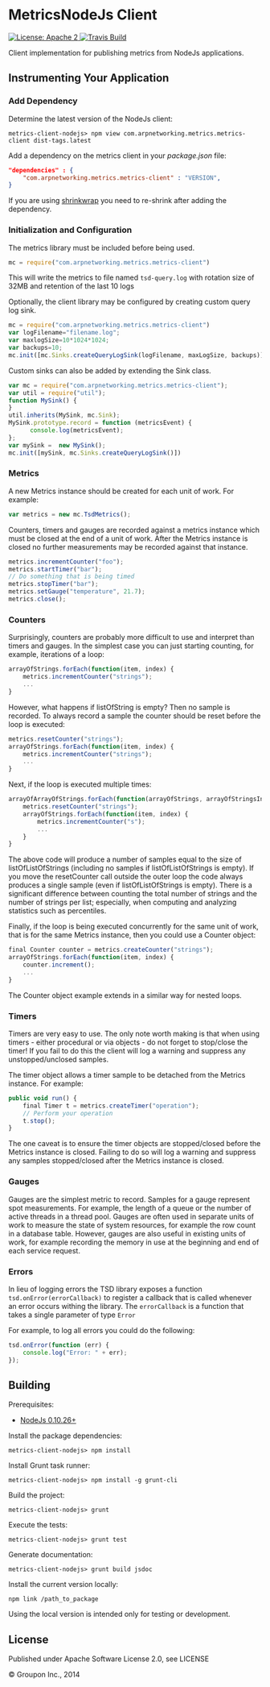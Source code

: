 MetricsNodeJs Client
====================

<a href="https://raw.githubusercontent.com/ArpNetworking/metrics-client-nodejs/master/LICENSE">
    <img src="https://img.shields.io/hexpm/l/plug.svg"
         alt="License: Apache 2">
</a>
<a href="https://travis-ci.org/ArpNetworking/metrics-client-nodejs/">
    <img src="https://travis-ci.org/ArpNetworking/metrics-client-nodejs.png"
         alt="Travis Build">
</a>

Client implementation for publishing metrics from NodeJs applications.


Instrumenting Your Application
------------------------------

### Add Dependency

Determine the latest version of the NodeJs client:

    metrics-client-nodejs> npm view com.arpnetworking.metrics.metrics-client dist-tags.latest

Add a dependency on the metrics client in your *package.json* file:

```json
"dependencies" : {
    "com.arpnetworking.metrics.metrics-client" : "VERSION",
}
```

If you are using [shrinkwrap](https://www.npmjs.org/doc/cli/npm-shrinkwrap.html) you need to re-shrink after adding the dependency.

### Initialization and Configuration

The metrics library must be included before being used.

```javascript
mc = require("com.arpnetworking.metrics.metrics-client")
```

This will write the metrics to file named ```tsd-query.log``` with rotation size of 32MB and retention of the last 10 logs

Optionally, the client library may be configured by creating custom query log sink.

```javascript
mc = require("com.arpnetworking.metrics.metrics-client")
var logFilename="filename.log";
var maxlogSize=10*1024*1024;
var backups=10;
mc.init([mc.Sinks.createQueryLogSink(logFilename, maxLogSize, backups)]);
```

Custom sinks can also be added by extending the Sink class.

```javascript
var mc = require("com.arpnetworking.metrics.metrics-client");
var util = require("util");
function MySink() {
}
util.inherits(MySink, mc.Sink);
MySink.prototype.record = function (metricsEvent) {
      console.log(metricsEvent);
};
var mySink =  new MySink();
mc.init([mySink, mc.Sinks.createQueryLogSink()])
```

### Metrics

A new Metrics instance should be created for each unit of work.  For example:

```javascript
var metrics = new mc.TsdMetrics();
```

Counters, timers and gauges are recorded against a metrics instance which must be closed at the end of a unit of work.  After the Metrics instance is closed no further measurements may be recorded against that instance.

```javascript
metrics.incrementCounter("foo");
metrics.startTimer("bar");
// Do something that is being timed
metrics.stopTimer("bar");
metrics.setGauge("temperature", 21.7);
metrics.close();
```

### Counters

Surprisingly, counters are probably more difficult to use and interpret than timers and gauges.  In the simplest case you can just starting counting, for example, iterations of a loop:

```javascript
arrayOfStrings.forEach(function(item, index) {
    metrics.incrementCounter("strings");
    ...
}
```

However, what happens if listOfString is empty? Then no sample is recorded. To always record a sample the counter should be reset before the loop is executed:

```javascript
metrics.resetCounter("strings");
arrayOfStrings.forEach(function(item, index) {
    metrics.incrementCounter("strings");
    ...
}
```

Next, if the loop is executed multiple times:

```javascript
arrayOfArrayOfStrings.forEach(function(arrayOfStrings, arrayOfStringsIndex) {
    metrics.resetCounter("strings");
    arrayOfStrings.forEach(function(item, index) {
        metrics.incrementCounter("s");
        ...
    }
}
```

The above code will produce a number of samples equal to the size of listOfListOfStrings (including no samples if listOfListOfStrings is empty).  If you move the resetCounter call outside the outer loop the code always produces a single sample (even if listOfListOfStrings is empty).  There is a significant difference between counting the total number of strings and the number of strings per list; especially, when computing and analyzing statistics such as percentiles. 

Finally, if the loop is being executed concurrently for the same unit of work, that is for the same Metrics instance, then you could use a Counter object:

```javascript
final Counter counter = metrics.createCounter("strings");
arrayOfStrings.forEach(function(item, index) {
    counter.increment();
    ...
}
```

The Counter object example extends in a similar way for nested loops.

### Timers

Timers are very easy to use. The only note worth making is that when using timers - either procedural or via objects - do not forget to stop/close the timer!  If you fail to do this the client will log a warning and suppress any unstopped/unclosed samples.

The timer object allows a timer sample to be detached from the Metrics instance.  For example:  

```javascript
public void run() {
    final Timer t = metrics.createTimer("operation");
    // Perform your operation
    t.stop();
}
```

The one caveat is to ensure the timer objects are stopped/closed before the Metrics instance is closed.  Failing to do so will log a warning and suppress any samples stopped/closed after the Metrics instance is closed.
 
### Gauges

Gauges are the simplest metric to record.  Samples for a gauge represent spot measurements. For example, the length of a queue or the number of active threads in a thread pool.  Gauges are often used in separate units of work to measure the state of system resources, for example the row count in a database table.  However, gauges are also useful in existing units of work, for example recording the memory in use at the beginning and end of each service request.

### Errors

In lieu of logging errors the TSD library exposes a function ```tsd.onError(errorCallback)``` to register a callback
that is called whenever an error occurs withing the library. The ```errorCallback``` is a function that takes a single
parameter of type ```Error```

For example, to log all errors you could do the following:

```javascript
tsd.onError(function (err) {
    console.log("Error: " + err);
});
```

Building
--------

Prerequisites:
* [NodeJs 0.10.26+](http://nodejs.org/download/)

Install the package dependencies:

    metrics-client-nodejs> npm install

Install Grunt task runner:

    metrics-client-nodejs> npm install -g grunt-cli

Build the project:

    metrics-client-nodejs> grunt

Execute the tests:
  
    metrics-client-nodejs> grunt test

Generate documentation:

    metrics-client-nodejs> grunt build jsdoc

Install the current version locally:

    npm link /path_to_package

Using the local version is intended only for testing or development. 

License
-------

Published under Apache Software License 2.0, see LICENSE

&copy; Groupon Inc., 2014
